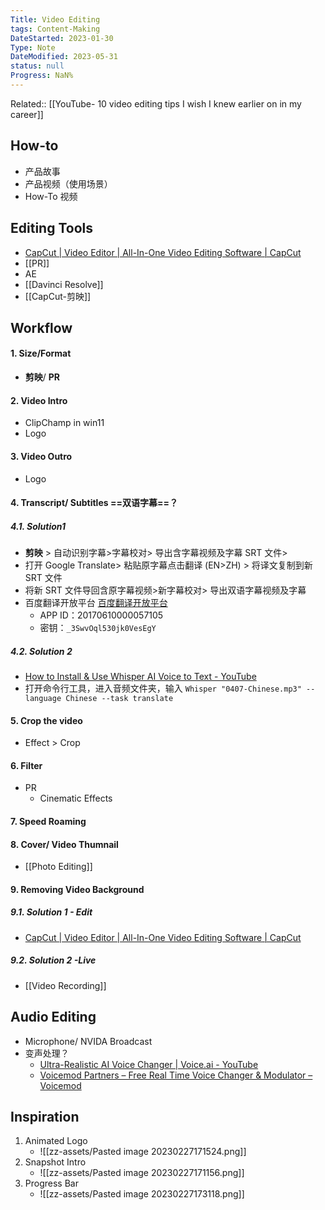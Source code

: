 ```yaml
---
Title: Video Editing
tags: Content-Making
DateStarted: 2023-01-30
Type: Note
DateModified: 2023-05-31
status: null
Progress: NaN%
---
```

Related:: [[YouTube- 10 video editing tips I wish I knew earlier on in my career]]
## How-to

- 产品故事  
- 产品视频（使用场景）  
- How-To 视频

## Editing Tools

- [CapCut | Video Editor | All-In-One Video Editing Software | CapCut](https://www.capcut.com/editor?article_title=&article_type=&from_page=article_page&__action_from=page_header&enter_from=signup&__from_page=work_space&scenario=youtube_ads)
- [[PR]]
- AE
- [[Davinci Resolve]]
- [[CapCut-剪映]]
## Workflow
#### 1. Size/Format
- **剪映**/ **PR**
#### 2. Video Intro
- ClipChamp in win11
- Logo
#### 3. Video Outro
- Logo
#### 4. Transcript/ Subtitles ==双语字幕==？
##### 4.1. Solution1
- **剪映** > 自动识别字幕>字幕校对> 导出含字幕视频及字幕 SRT 文件>
- 打开 Google Translate> 粘贴原字幕点击翻译 (EN>ZH) > 将译文复制到新 SRT 文件
- 将新 SRT 文件导回含原字幕视频>新字幕校对> 导出双语字幕视频及字幕
- 百度翻译开放平台 [百度翻译开放平台](http://api.fanyi.baidu.com/)
  - APP ID：20170610000057105
  - 密钥：`_3SwvOql530jk0VesEgY`
##### 4.2. Solution 2
- [How to Install & Use Whisper AI Voice to Text - YouTube](https://www.youtube.com/watch?v=ABFqbY_rmEk)
- 打开命令行工具，进入音频文件夹，输入 `Whisper "0407-Chinese.mp3" --language Chinese --task translate`
#### 5. Crop the video
- Effect > Crop
#### 6. Filter
- PR
  - Cinematic Effects
#### 7. Speed Roaming
#### 8. Cover/ Video Thumnail
- [[Photo Editing]]
#### 9. Removing Video Background
##### 9.1. Solution 1 - Edit
- [CapCut | Video Editor | All-In-One Video Editing Software | CapCut](https://www.capcut.com/editor?article_title=&article_type=&from_page=article_page&__action_from=page_header&enter_from=signup&__from_page=work_space&scenario=youtube_ads)
##### 9.2. Solution 2 -Live
- [[Video Recording]]
## Audio Editing
- Microphone/ NVIDA Broadcast
- 变声处理？
  - [Ultra-Realistic AI Voice Changer | Voice.ai - YouTube](https://www.youtube.com/watch?v=nb3R30b-uhc)
  - [Voicemod Partners – Free Real Time Voice Changer & Modulator – Voicemod](https://www.voicemod.net/voicemod-partners/?utm_source=VMAMBASSADORS&utm_campaign=6023c486c498e&refn=Kevin+Stratvert&tracking_id=SC16IH4INkCsskrPPT8mTkyaomoWKdJE)
## Inspiration
1. Animated Logo
   - ![[zz-assets/Pasted image 20230227171524.png]]
2. Snapshot Intro
   - ![[zz-assets/Pasted image 20230227171156.png]]
3. Progress Bar
   - ![[zz-assets/Pasted image 20230227173118.png]]
